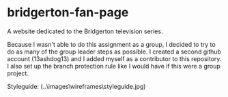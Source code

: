 # bridgerton-fan-page
A website dedicated to the Bridgerton television series. 

Because I wasn't able to do this assignment as a group, I decided to try to do as many of the group leader steps as possible. I created a second github account (13ashdog13) and I added myself as a contributor to this repository. I also set up the branch protection rule like I would have if this were a group project. 

Styleguide: (..\images\wireframes\styleguide.jpg)

